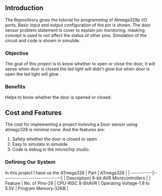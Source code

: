 ## Introduction 
The Repositirory  gives the tutorial for programming of Atmega328p I/O ports, Basic input and output configuration of the pin is shown. The door sensor problem statement is cover to explain pin monitoring. masking concept is used to not affect the status of other pins. Simulation of the circuit and code is shown in simulide.
### Objective
The goal of this project is to know whether to open or close the door, it will sense when door is closed the led light will didn't glow but when door is open the led light will glow  .

### Benefits
Helps to know whether the door is opened or closed.

## Cost and Features
The cost for implementing a project invloving a Door sensor using atmegz328 is minimal none. And the features are:
1. Safety whether the door is closed or open
2. Easy to simulate in simulide
3. Code is debug in the microchip studio.

### Defining Our System
In this project I have us the ATmega328
| Part	     | ATmega328                     | 
| -----------|:-----------------------------:|
| Description| 8-bit AVR Microcontrollers    |
| Feature    | No. of Pins-28
             | CPU-RISC 8-BitAVR
             | Operating Voltage-1.8 to 5.5V
             |  Program Memory-32KB          |

